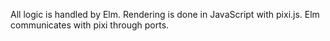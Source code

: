 All logic is handled by Elm. Rendering is done in JavaScript with pixi.js. Elm communicates with pixi through ports.